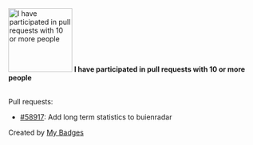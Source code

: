 <img src="https://my-badges.github.io/my-badges/pr-collaboration-10.png" alt="I have participated in pull requests with 10 or more people" title="I have participated in pull requests with 10 or more people" width="128">
<strong>I have participated in pull requests with 10 or more people</strong>
<br><br>

Pull requests:

- <a href="https://github.com/home-assistant/core/pull/58917">#58917</a>: Add long term statistics to buienradar


Created by <a href="https://github.com/my-badges/my-badges">My Badges</a>